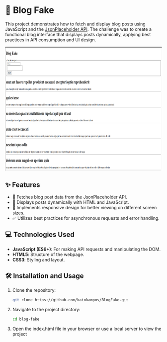 # 🚀 Blog Fake

This project demonstrates how to fetch and display blog posts using JavaScript and the [JsonPlaceholder API](https://jsonplaceholder.typicode.com/posts). The challenge was to create a functional blog interface that displays posts dynamically, applying best practices in API consumption and UI design.

<p align="center">
  <img height="400px" src="./assets/blog-fake.png" alt="Blog Fake Preview">
</p>

## ✨ Features

- 📡 Fetches blog post data from the JsonPlaceholder API.
- 📝 Displays posts dynamically with HTML and JavaScript.
- 📱 Implements responsive design for better viewing on different screen sizes.
- ✅ Utilizes best practices for asynchronous requests and error handling.

## 💻 Technologies Used

- **JavaScript (ES6+)**: For making API requests and manipulating the DOM.
- **HTML5**: Structure of the webpage.
- **CSS3**: Styling and layout.

## 🛠️ Installation and Usage

1. Clone the repository:
   ```bash
   git clone https://github.com/kaiokampos/BlogFake.git
2. Navigate to the project directory:
     ```bash
   cd blog-fake

3. Open the index.html file in your browser or use a local server to view the project
   

